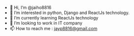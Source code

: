 - 👋 Hi, I’m @jaiho8816
- 👀 I’m interested in python, Django and ReactJs technology.
- 🌱 I’m currently learning ReactJs technology
- 💞️ I’m looking to work in IT company 
- 📫 How to reach me : jayp8816@gmail.com

<!---
jaiho8816/jaiho8816 is a ✨ special ✨ repository because its `README.md` (this file) appears on your GitHub profile.
You can click the Preview link to take a look at your changes.
--->
